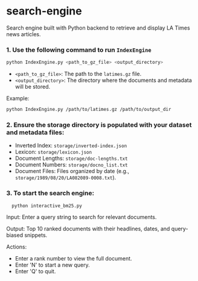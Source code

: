 # search-engine
Search engine built with Python backend to retrieve and display LA Times news articles.

### 1. Use the following command to run `IndexEngine`

   ```bash
   python IndexEngine.py <path_to_gz_file> <output_directory>
   ```

   - `<path_to_gz_file>`: The path to the `latimes.gz` file.
   - `<output_directory>`: The directory where the documents and metadata will be stored.

   Example:

   ```bash
   python IndexEngine.py /path/to/latimes.gz /path/to/output_dir
   ```
### 2. Ensure the storage directory is populated with your dataset and metadata files:

- Inverted Index: `storage/inverted-index.json`
- Lexicon: `storage/lexicon.json`
- Document Lengths: `storage/doc-lengths.txt`
- Document Numbers: `storage/docno_list.txt`
- Document Files: Files organized by date (e.g., `storage/1989/08/20/LA082089-0008.txt`).


### 3. To start the search engine:

   ```bash
     python interactive_bm25.py
   ```

Input: Enter a query string to search for relevant documents.

Output: Top 10 ranked documents with their headlines, dates, and query-biased snippets.

Actions:
- Enter a rank number to view the full document.
- Enter 'N' to start a new query.
- Enter 'Q' to quit.